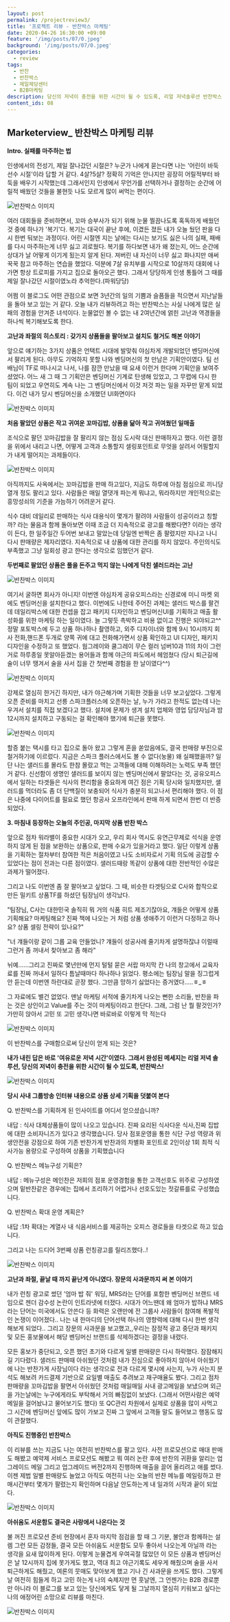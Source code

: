 ```yaml
---
layout: post
permalink: /projectreview3/
title: '프로젝트 리뷰 - 반찬박스 마케팅'
date: 2020-04-26 16:30:00 +09:00
feature: '/img/posts/07/0.jpeg'
background: '/img/posts/07/0.jpeg'
categories:
  - review
tags:
  - 반찬
  - 반찬박스
  - 제일제당센터
  - B2B마케팅
description: 당신의 저녁이 충전을 위한 시간이 될 수 있도록, 리얼 저녁솔루션 반찬박스 마케팅 리뷰 
content_ids: 08
---
```


## Marketerview_ 반찬박스 마케팅 리뷰

**Intro. 실패를 마주하는 법**



인생에서의 전성기, 제일 잘나갔던 시절은? 누군가 나에게 묻는다면 나는 '어린이 바둑선수 시절'이라 답할 거 같다. 4살?5살? 정확히 기억은 안나지만 굉장히 어릴적부터 바둑을 배우기 시작했는데 그래서인지 인생에서 무언가를 선택하거나 결정하는 순간에 어릴적 배웠던 것들을 불현듯 나도 모르게 많이 써먹는 편이다. 

![반찬박스 이미지](/img/posts/07/1.jpeg)

여러 대회들을 준비하면서, 꼬마 승부사가 되기 위해 눈물 찔끔나도록 혹독하게 배웠던 것 중에 하나가 '복기'다. 복기는 대국이 끝난 후에, 이겼든 졌든 내가 오늘 뒀던 판을 다시 한번 둬보는 과정이다. 어린 시절엔 지는 날에는 다시는 보기도 싫은 나의 실패, 패배를 다시 마주하는게 너무 싫고 괴로웠다. 복기를 하다보면 내가 왜 졌는지, 어느 순간에 상대가 날 어떻게 이기게 됬는지 알게 된다. 져버린 내 자신이 너무 싫고 화나지만 애써 꾹꾹 참고 마주하는 연습을 했었다. 덕분에 7살 유치부를 시작으로 10살까지 대회에 나가면 항상 트로피를 가지고 집으로 돌아오곤 했다. 그래서 당당하게 인생 통틀어 그 때를 제일 잘나갔던 시절이였노라 추억한다.(파워당당) 

어쩜 이 블로그도 어떤 관점으로 보면 3년간의 일의 기쁨과 슬픔들을 적으면서 지난날들을 돌아 보고 있는 거 같다. 오늘 내가 리뷰하려고 하는 반찬박스는 사실 나에게 많은 실패의 경험을 안겨준 녀석이다. 눈물없인 볼 수 없는 내 2여년간에 얽힌 고난과 역경들을 하나씩 복기해보도록 한다. 



**고난과 좌절의 히스토리 : 갖가지 상품들을 팔아보고 설치도 철거도 해본 이야기**

앞으로 얘기하는 3가지 상품은 언택트 시대에 발맞춰 야심차게 개발되었던 벤딩머신에서 팔리게 된다. 아무도 기억하지 못할 나와 벤딩머신의 첫 만남은 기획안이였다. 팀 선배님이 TF로 떠나시고 나서, 나를 잠깐 만났을 때 요새 이런거 한다며 기획안을 보여주셨었다. 어느 새 그 때 그 기획안은 벤딩머신 기계로 탄생해 있었고, 그 무렵에 다시 한 팀이 되었고 우연히도 계속 나는 그 벤딩머신에서 이것 저것 파는 일을 자꾸만 맡게 되었다. 이건 내가 당시 벤딩머신을 소개했던 UI화면이다

![반찬박스 이미지](/img/posts/07/2.jpg)

**처음 팔았던 상품은 작고 귀여운 꼬마김밥, 상품을 닮아 작고 귀여웠던 일매출**

조식으로 팔던 꼬마김밥을 잘 팔리지 않는 점심 도시락 대신 판매하자고 했다. 이런 결정을 위에서 내리고 나면, 어떻게 고객과 소통할지 셀링포인트로 무엇을 살려서 어필할지가 내게 떨어지는 과제들이다. 

![반찬박스 이미지](/img/posts/07/10.png)

아직까지도 사옥에서는 꼬마김밥을 판매 하고있다, 지금도 하루에 아침 점심으로 끼니당 열개 정도 팔리고 있다. 사람들은 매일 열댓개 파는게 뭐냐고, 뭐라하지만 개인적으로는 흥망성쇠의 기준을 가늠하기 어려운거 같다. 

식수 대비 데일리로 판매하는 식사 대용식이 몇개가 팔려야 사람들이 성공이라고 칭할까? 라는 물음과 함께 돌아보면 이때 조금 더 지속적으로 광고를 해봤다면? 이라는 생각이 든다, 한 일주일간 두어번 보내고 말았는데 당일엔 반짝은 좀 팔렸지만 지나고 나니 다시 판매량은 제자리였다. 지속적으로 내 상품에 대한 관리를 하지 않았다. 주인의식도 부족했고 그냥 일회성 광고 한다는 생각으로 임했던거 같다. 





**두번째로 팔았던 상품은 풀을 돈주고 먹지 않는 나에게 닥친 샐러드라는 고난**

![반찬박스 이미지](/img/posts/07/3.jpeg)

여기서 굴하면 회사가 아니지! 이번엔 야심차게 공유오피스라는 신경로에 미니 마켓 외에도 벤딩머신을 설치한다고 했다. 이번에도 나한테 주어진 과제는 샐러드 박스를 팔건데 데일리박스에 대한 컨셉을 잡고 패키지 디자인하고 벤딩머신UI를 기획하고 매출 활성화를 위한 마케팅 하는 일이였다. 늘 그렇듯 촉박하고 비용 없이고 진행은 되야되고^^ 정말 포토박스에 두고 상품 하나하나 촬영하고, 외주 디자이너와 함께 9시 10시까지 회사 전화,핸드폰 두개로 양쪽 귀에 대고 전화해가면서 상품 확인하고 UI 디자인, 패키지 디자인을 수정하고 또 했었다. 웜그레이와 쿨그레이 무슨 컬러 넘버10과 11의 차이 그런거로 하루종일 못알아듣겠는 용어들과 함께 야근의 파도에서 헤엄쳤다 (당시 퇴근길에 술이 너무 땡겨서 술을 사서 집을 간 첫번째 경험을 한 날이였다^^)

![반찬박스 이미지](/img/posts/07/5.jpeg)

강제로 열심히 한거긴 하지만, 내가 야근해가며 기획한 것들을 너무 보고싶었다. 그렇게 오픈 준비를 마치고 선릉 스파크플러스에 오픈하는 날, 누가 가라고 한적도 없는데 나는 우겨서 설치를 직접 보겠다고 했다. 설치에 문제가 생겨 설치 업체와 영업 담당자님과 밤 12시까지 설치하고 구동되는 걸 확인해야 했기에 퇴근을 못했다. 

![반찬박스 이미지](/img/posts/07/4.jpeg)

할증 붙는 택시를 타고 집으로 돌아 왔고 그렇게 혼을 쏟았음에도, 결국 판매량 부진으로 철거하기에 이르렀다. 지금은 스파크 플러스에서도 볼 수 없다(눙물) 왜 실패했을까? 일단 나는 샐러드를 몰라도 한참 몰랐고 먹는 고객들에 대해 이해하려는 노력도 부족 했던 거 같다. 신선함이 생명인 샐러드를 보이지 않는 벤딩머신에서 팔았다는 것, 공유오피스에서 일하는 타겟들은 식사의 편리함을 중요하게 여긴 점은 기획 당시와 일치했지만, 샐러드를 먹더라도 좀 더 단백질이 보충되어 식사가 충분히 되고나서 편리해야 했다. 이 점은 나중에 다이어트를 필요로 했던 항공사 오프라인에서 판매 하게 되면서 한번 더 반증되었다. 





**3. 마침내 등장하는 오늘의 주인공, 마지막 상품 반찬 박스**

앞으로 점차 워라밸이 중요한 시대가 오고, 우리 회사 역시도 유연근무제로 석식을 운영하지 않게 된 점을 보완하는 상품으로, 판매 수요가 있을거라고 했다. 일단 이렇게 상품을 기획하는 절차부터 참여한 적은 처음이였고 나도 소비자로서 기획 의도에 공감할 수 있었다는 점이 전과는 다른 점이였다. 샐러드때랑 똑같이 상품에 대한 전반적인 수많은 과제가 떨어졌다. 

그리고 나도 이번엔 좀 잘 팔아보고 싶었다. 그 때, 비슷한 타겟팅으로 C사와 합작으로 만든 밀키트 상품TF를 하셨던 팀장님이 생각났다.

"팀장님, C사는 대한민국 솔직히 뭐 거의 식품 히트 제조기잖아요, 걔들은 어떻게 상품 기획해요? 마케팅해요? 진짜 책에 나오는 거 처럼 상품 생애주기 이런거 다정하고 하나요? 상품 셀링 전략이 있나요?"

"너 걔들이랑 같이 그룹 교육 안들었니? 걔들이 성공사례 줄기차게 설명하잖냐 이럴때 그런거 좀 꺼내서 찾아보고 좀 해라" 

뉘예......그리고 진짜로 몇년만에 먼지 털털 묻은 서랍 마지막 칸 나의 창고에서 교육자료를 진짜 꺼내서 일하다 틈날때마다 하나하나 읽었다. 평소에는 팀장님 말을 징그럽게 안 듣는데 이번엔 하란대로 곧장 했다. 그만큼 망하기 싫었다는 증거였다.....ㅎ_ㅎ 

그 자료에도 별건 없었다. 맨날 마케팅 서적에 줄기차게 나오는 뻔한 소리들, 반찬을 파는 것은 상인이고 Value를 주는 것이 마케팅이라고 한단다. 그래, 그럼 난 뭘 팔것인가? 가만히 앉아서 고민 또 고민 생각나면 바로바로 이렇게 막 적는다

![반찬박스 이미지](/img/posts/07/6.jpeg)

이 반찬박스를 구매함으로써 당신이 얻게 되는 것은?

**내가 내린 답은 바로 '여유로운 저녁 시간'이였다. 그래서 완성된 메세지는 리얼 저녁 솔루션, 당신의 저녁이 충전을 위한 시간이 될 수 있도록, 반찬박스!** 

![반찬박스 이미지](/img/posts/07/12.png)

**당시 사내 그룹방송 인터뷰 내용으로 상품 상세 기획을 덧붙여 본다**

Q. 반찬박스를 기획하게 된 인사이트를 어디서 얻으셨습니까?

내답 : 식사 대체상품들이 많이 나오고 있습니다. 진짜 요리된 식사다운 식사,진짜 집밥에 대한 소비자니즈가 있다고 생각했습니다. 당사 점포운영을 통한 식단 구성 역량과 위생안전을 강점으로 하여 기존 반찬가게 반찬과의 차별화 포인트로 2인이상 1회 최적 식사가능 용량으로 구성하여 상품을 기획했습니다

Q. 반찬박스 메뉴구성 기획은?

내답 : 메뉴구성은 메인찬은 저희의 점포 운영경험을 통한 고객선호도 위주로 구성하였으며 밑반찬같은 경우에는 집에서 조리하기 어렵거나 선호도있는 젓갈류를로 구성했습니다. 

Q. 반찬박스 확대 운영 계획은?

내답 :1차 확대는 계열사 내 식음서비스를 제공하는 오피스 경로들을 타겟으로 하고 있습니다.



그리고 나는 드디어 3번째 상품 런칭광고를 릴리즈했다..! 

![반찬박스 이미지](/img/posts/07/7.jpeg)



**고난과 좌절, 끝날 때 까지 끝난게 아니였다. 장문의 사과문까지 써 본 이야기**

내가 런칭 광고로 썼던  '엄마 밥 줘' 워딩, MRS라는 단어를 포함한 벤딩머신 브랜드 네임으로 젠더 감수성 논란이 인트라넷에 터졌다. 시대가 어느땐데 왜 엄마가 밥하냐 MRS라는 단어는 미국에서도 안쓴다 등 화력은 오랜만에 전 그룹사 사람들이 참여해 폭발적인 논쟁이 이어졌다.. 나는 내 한마디의 단어선택 하나의 영향력에 대해 다시 한번 생각해보게 되었다.. 그리고 장문의 사과문을 보고했고,,우리는 잠정적 광고 중단과 패키지 및 모든 홍보물에서 해당 벤딩머신 브랜드를 삭제하겠다는 결정을 내렸다. 

모든 홍보가 중단되고, 오픈 했던 초기와 다르게 일별 판매량은 다시 하락했다. 잠잠해지길 기다렸다. 샐러드 판매때 아쉬웠던 것처럼 내가 진심으로 좋아하지 않아서 아쉬웠기에 나는 반찬가게 사장님이다 라는 생각으로 전과 다르게 몇시에 사는지, 누가 사는지 분석도 해보려 카드결제 기반으로 요일별 매출도 추려보고 재구매율도 봤다. 그리고 점차 판매량을 꼬마김밥을 팔면서 아쉬웠던 것처럼 매일매일 사내 광고메일을 보냈으며 외근을 가는날에는 누구에게라도 부탁해서 거의 빠짐없이 보냈다. (그래서 어떤사람은 예약메일을 걸어놨냐고 물어보기도 했다) 또 QC관리 차원에서 실제로 상품을 많이 사먹고 그 시간에 벤딩머신 앞에도 많이 가보고 진짜 그 앞에서 고객들 말도 들어보고 행동도 많이 관찰했다. 



 **아직도 진행중인 반찬박스**

이 리뷰를 쓰는 지금도 나는 여전히 반찬박스를 팔고 있다. 사전 프로모션으로 매대 판매도 해봤고 예약제 서비스 프로모션도 해봤고 뭐 여러 논란 후에 반찬의 귀환을 알리는 업그레이드 메일 그리고 업그레이드 버전2까지 진행하며 매출을 끌어 올리려고 애를 썼다. 이젠 제법 일별 판매량도 늘었고 아직도 여전히 나는 오늘의 반찬 메뉴를 메일링하고 판매시간부터 몇개가 팔렸는지 확인하며 다음날 안도하는게 내 일과의 시작과 끝이 되었다. 

![반찬박스 이미지](/img/posts/07/9.jpeg)



**아쉬움도 서운함도 결국은 사랑에서 나온다는 것**

불 꺼진 프로모션 준비 현장에서 혼자 마지막 점검을 할 때 그 기분, 불안과 함께하는 설렘 그런 모든 감정들, 결국 모든 아쉬움도 서운함도 모두 좋아서 나오는게 아닐까 라는 생각을 요새 많이하게 된다. 이렇게 눈물겹게 우여곡절 많았던 이 모든 상품과 벤딩머신은 날 12시까지 집에 못가게도 했고, 역대 최고 야근기록도 세우게 해줬으며 술을 사서 퇴근하게도 해줬고, 여론의 뭇매도 맞아보게 했고 기나 긴 사과문을 쓰게도 했다. 그렇게 날 여전히 힘들게 하고 고민 하는게 나의 숙제지만 먼 훗날엔, 그 언젠가는 B2B 경로뿐만 아니라 이 블로그를 보고 있는 당신에게도 닿게 될 그날까지 열심히 키워보고 싶다는 나의 애정어린 소망으로 리뷰를 마친다. 

![반찬박스 이미지](/img/posts/07/8.jpeg)


